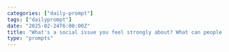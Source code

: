 ```yaml
---
categories: ["daily-prompt"]
tags: ["dailyprompt"]
date: "2025-02-24T6:00:00Z"
title: "What's a social issue you feel strongly about? What can people do to make a difference?"
type: "prompts"
---
```

